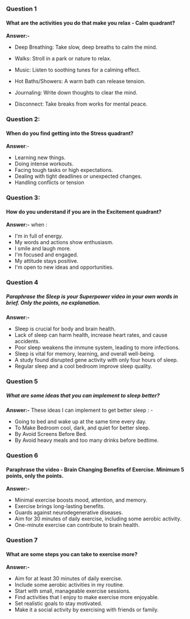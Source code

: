 ### Question 1
#### What are the activities you do that make you relax - Calm quadrant?

**Answer:-**
- Deep Breathing: Take slow, deep breaths to calm the mind.

- Walks: Stroll in a park or nature to relax.

- Music: Listen to soothing tunes for a calming effect.


- Hot Baths/Showers: A warm bath can release tension.

- Journaling: Write down thoughts to clear the mind.

- Disconnect: Take breaks from works for mental peace.

### Question 2:
#### When do you find getting into the Stress quadrant?
**Answer**:-
- Learning new things.
- Doing intense workouts.
- Facing tough tasks or high expectations.
- Dealing with tight deadlines or unexpected changes.
- Handling conflicts or tension

### Question 3:
#### How do you understand if you are in the Excitement quadrant?
**Answer:-** 
when :
- I'm in full of energy.
- My words and actions show enthusiasm.
- I smile and laugh more.
- I'm focused and engaged.
- My attitude stays positive.
- I'm open to new ideas and opportunities.

### Question 4
##### Paraphrase the Sleep is your Superpower video in your own words in brief. Only the points, no explanation.

**Answer:-**
- Sleep is crucial for body and brain health.
- Lack of sleep can harm health, increase heart rates, and cause accidents.
- Poor sleep weakens the immune system, leading to more infections.
- Sleep is vital for memory, learning, and overall well-being.
- A study found disrupted gene activity with only four hours of sleep.
- Regular sleep and a cool bedroom improve sleep quality.

### Question 5
##### What are some ideas that you can implement to sleep better?

**Answer:-** These ideas I can implement to get better sleep : -
- Going to bed and wake up at the same time every day.
- To Make Bedroom cool, dark, and quiet for better sleep.
- By Avoid Screens Before Bed.
- By Avoid heavy meals and too many drinks before bedtime.

### Question 6
#### Paraphrase the video - Brain Changing Benefits of Exercise. Minimum 5 points, only the points.

**Answer:-**
- Minimal exercise boosts mood, attention, and memory.
- Exercise brings long-lasting benefits.
- Guards against neurodegenerative diseases.
- Aim for 30 minutes of daily exercise, including some aerobic activity.
- One-minute exercise can contribute to brain health.

### Question 7
#### What are some steps you can take to exercise more?
**Answer:-**
- Aim for at least 30 minutes of daily exercise.
- Include some aerobic activities in my routine.
- Start with small, manageable exercise sessions.
- Find activities that I enjoy to make exercise more enjoyable.
- Set realistic goals to stay motivated.
- Make it a social activity by exercising with friends or family.